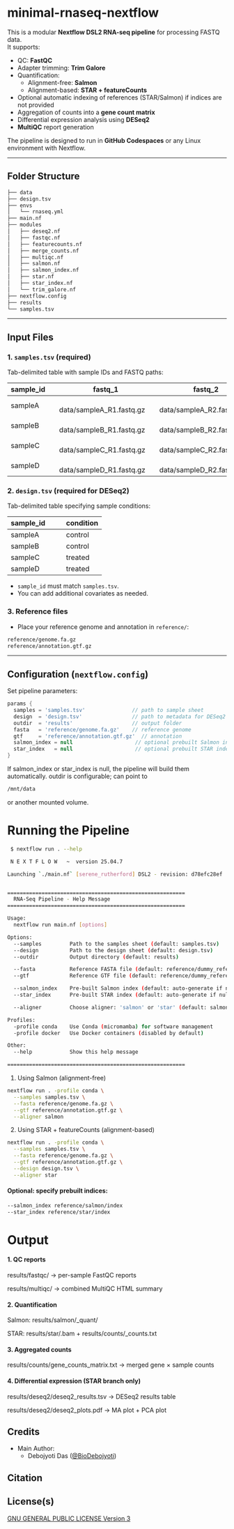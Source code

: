 # minimal-rnaseq-nextflow


This is a modular **Nextflow DSL2 RNA-seq pipeline** for processing FASTQ data.  
It supports:

- QC: **FastQC**  
- Adapter trimming: **Trim Galore**  
- Quantification:
  - Alignment-free: **Salmon**
  - Alignment-based: **STAR + featureCounts**  
- Optional automatic indexing of references (STAR/Salmon) if indices are not provided  
- Aggregation of counts into a **gene count matrix**  
- Differential expression analysis using **DESeq2**  
- **MultiQC** report generation

The pipeline is designed to run in **GitHub Codespaces** or any Linux environment with Nextflow.

---

## Folder Structure

```bash
├── data
├── design.tsv
├── envs
│   └── rnaseq.yml
├── main.nf
├── modules
│   ├── deseq2.nf
│   ├── fastqc.nf
│   ├── featurecounts.nf
│   ├── merge_counts.nf
│   ├── multiqc.nf
│   ├── salmon.nf
│   ├── salmon_index.nf
│   ├── star.nf
│   ├── star_index.nf
│   └── trim_galore.nf
├── nextflow.config
├── results
└── samples.tsv
```


---

## Input Files

### 1. `samples.tsv` (required)

Tab-delimited table with sample IDs and FASTQ paths:


|sample_id&emsp;|&emsp;fastq_1&emsp;|&emsp;fastq_2|  
|---------------|-------------------|-------------|
|sampleA&emsp;|&emsp;data/sampleA_R1.fastq.gz&emsp;|&emsp;data/sampleA_R2.fastq.gz| 
|sampleB&emsp;|&emsp;data/sampleB_R1.fastq.gz&emsp;|&emsp;data/sampleB_R2.fastq.gz|
|sampleC&emsp;|&emsp;data/sampleC_R1.fastq.gz&emsp;|&emsp;data/sampleC_R2.fastq.gz| 
|sampleD&emsp;|&emsp;data/sampleD_R1.fastq.gz&emsp;|&emsp;data/sampleD_R2.fastq.gz|

### 2. `design.tsv` (required for DESeq2)

Tab-delimited table specifying sample conditions:

|sample_id&emsp;|&emsp;condition|  
|---------------|-------------------|
|sampleA&emsp;|&emsp;control| 
|sampleB&emsp;|&emsp;control|
|sampleC&emsp;|&emsp;treated| 
|sampleD&emsp;|&emsp;treated|


- `sample_id` must match `samples.tsv`.
- You can add additional covariates as needed.

### 3. Reference files

- Place your reference genome and annotation in `reference/`:

```bash
reference/genome.fa.gz
reference/annotation.gtf.gz
````


---

## Configuration (`nextflow.config`)

Set pipeline parameters:

```groovy
params {
  samples = 'samples.tsv'               // path to sample sheet
  design  = 'design.tsv'                // path to metadata for DESeq2
  outdir  = 'results'                   // output folder
  fasta   = 'reference/genome.fa.gz'    // reference genome
  gtf     = 'reference/annotation.gtf.gz'  // annotation
  salmon_index = null                    // optional prebuilt Salmon index
  star_index   = null                    // optional prebuilt STAR index
}
```

If salmon_index or star_index is null, the pipeline will build them automatically.
outdir is configurable; can point to 
```bash 
/mnt/data
``` 
or another mounted volume.

# Running the Pipeline

```bash
 $ nextflow run . --help

 N E X T F L O W   ~  version 25.04.7

Launching `./main.nf` [serene_rutherford] DSL2 - revision: d78efc28ef


=========================================================
  RNA-Seq Pipeline - Help Message
=========================================================

Usage:
  nextflow run main.nf [options]

Options:
  --samples         Path to the samples sheet (default: samples.tsv)
  --design          Path to the design sheet (default: design.tsv)
  --outdir          Output directory (default: results)

  --fasta           Reference FASTA file (default: reference/dummy_reference.fa.gz)
  --gtf             Reference GTF file (default: reference/dummy_reference.gtf.gz)

  --salmon_index    Pre-built Salmon index (default: auto-generate if null)
  --star_index      Pre-built STAR index (default: auto-generate if null)

  --aligner         Choose aligner: 'salmon' or 'star' (default: salmon)

Profiles:
  -profile conda    Use Conda (micromamba) for software management
  -profile docker   Use Docker containers (disabled by default)

Other:
  --help            Show this help message

=========================================================
```

1. Using Salmon (alignment-free)

```bash
nextflow run . -profile conda \
  --samples samples.tsv \
  --fasta reference/genome.fa.gz \
  --gtf reference/annotation.gtf.gz \
  --aligner salmon
```

2. Using STAR + featureCounts (alignment-based)

```bash
nextflow run . -profile conda \
  --samples samples.tsv \
  --fasta reference/genome.fa.gz \
  --gtf reference/annotation.gtf.gz \
  --design design.tsv \
  --aligner star
```

#### Optional: specify prebuilt indices:

```bash
--salmon_index reference/salmon/index
--star_index reference/star/index
```

# Output
#### 1. QC reports

results/fastqc/ → per-sample FastQC reports

results/multiqc/ → combined MultiQC HTML summary

#### 2. Quantification

Salmon: results/salmon/<sample>_quant/

STAR: results/star/<sample>.bam + results/counts/<sample>_counts.txt

#### 3. Aggregated counts

results/counts/gene_counts_matrix.txt → merged gene × sample counts

#### 4. Differential expression (STAR branch only)

results/deseq2/deseq2_results.tsv → DESeq2 results table

results/deseq2/deseq2_plots.pdf → MA plot + PCA plot

## Credits
- Main Author: 
    - Debojyoti Das ([@BioDebojyoti](https://github.com/BioDebojyoti))    

## Citation



## License(s)

[GNU GENERAL PUBLIC LICENSE Version 3](https://github.com/BioDebojyoti/minimal-rnaseq-nextflow/blob/main/LICENSE)
